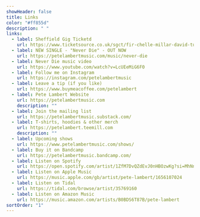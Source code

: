 ```yaml
---
showHeader: false
title: Links
color: "#ff855d"
description: " "
links:
  - label: Sheffield Gig Ticketd
    url: https://www.ticketsource.co.uk/sgct/fir-chelle-millar-david-turley-and-pete-lambert/2023-09-14/19:30/t-lnxpmjy?fbclid=IwAR3o9FCYDq_q0F0f9z84nbL7N2UC4TILnzG2kqJgiQecCzDof24yhqqf2s8_aem_AeLdQtuHJsY3xTTN8e9q5V4GDbe4dwWixot4h6dANw4uZy9TcvWNk66WbiQ16XBlgy8
  - label: NEW SINGLE - "Never Die" - OUT NOW
    url: https://petelambertmusic.com/music/never-die
  - label: Never Die music video
    url: https://www.youtube.com/watch?v=LcUEeMiG6F0
  - label: Follow me on Instagram
    url: https://instagram.com/petelambertmusic
  - label: Leave a tip (if you like)
    url: https://www.buymeacoffee.com/petelambert
  - label: Pete Lambert Website
    url: https://petelambertmusic.com
    description: ""
  - label: Join the mailing list
    url: https://petelambertmusic.substack.com/
  - label: T-shirts, hoodies & other merch
    url: https://petelambert.teemill.com
    description: ""
  - label: Upcoming shows
    url: https://www.petelambertmusic.com/shows/
  - label: Buy it on Bandcamp
    url: https://petelambertmusic.bandcamp.com/
  - label: Listen on Spotify
    url: https://open.spotify.com/artist/1ZfM7DvQZdEvJ0nHBOzwKg?si=MhNnjP3DQKCayjcyKUVx2Q
  - label: Listen on Apple Music
    url: https://music.apple.com/gb/artist/pete-lambert/1656107024
  - label: Listen on Tidal
    url: https://tidal.com/browse/artist/35769160
  - label: Listen on Amazon Music
    url: https://music.amazon.com/artists/B0BDS6T87B/pete-lambert
sortOrder: "1"
---
```

